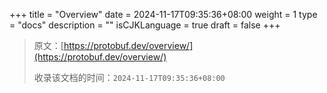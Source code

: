 +++
title = "Overview"
date = 2024-11-17T09:35:36+08:00
weight = 1
type = "docs"
description = ""
isCJKLanguage = true
draft = false
+++

> 原文：[https://protobuf.dev/overview/](https://protobuf.dev/overview/)
>
> 收录该文档的时间：`2024-11-17T09:35:36+08:00`
